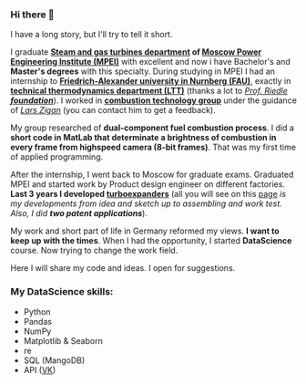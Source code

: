 ### Hi there 👋

I have a long story, but I'll try to tell it short. 

I graduate **[Steam and gas turbines department](https://mpei.ru/lang/en/structure/Power_Machinery_and_Mechanics/sgt/Pages/default.aspx) of [Moscow Power Engineering Institute (MPEI)](https://mpei.ru/lang/en/Pages/default.aspx)** with excellent and now i have Bachelor's and **Master's degrees** with this specialty. During studying in MPEI I had an internship to **[Friedrich-Alexander university in Nurnberg (FAU)](https://www.fau.eu/)**, exactly in **[technical thermodynamics department (LTT)](https://www.ltt.tf.fau.de/)** (thanks a lot to *[Prof. Riedle](https://www.ltt.tf.fau.de/person/klaus-riedle/) **[foundation](https://mpei.ru/internationalactivities/international_programs_for_students_MPEI/Pages/Ridle.aspx)***). I worked in **[combustion technology group](https://www.ltt.tf.fau.de/forschung/arbeitsgruppen/verbrennungstechnik/)** under the guidance of *[Lars Zigan](https://www.ltt.tf.fau.de/person/lars-zigan/)* (you can contact him to get a feedback).

My group researched of **dual-component fuel combustion process**. I did a **short code in MatLab that determinate a brightness of combustion in every frame from highspeed camera (8-bit frames)**. That was my first time of applied programming. 

After the internship, I went back to Moscow for graduate exams. Graduated MPEI and started work by Product design engineer on different factories. **Last 3 years I developed [turboexpanders](https://en.wikipedia.org/wiki/Turboexpander)** (all you will see on this [page](http://detander.overhaul-pro.ru/) *is my developments from idea and sketch up to assembling and work test. Also, I did **two patent applications***).

My work and short part of life in Germany reformed my views. **I want to keep up with the times**.  When I had the opportunity, I started **DataScience** course. Now trying to change the work field.

Here I will share my code and ideas. I open for suggestions.


### My DataScience skills:

* Python
* Pandas
* NumPy
* Matplotlib & Seaborn
* re
* SQL (MangoDB)
* API ([VK](https://vk.com/))

<!--
**BreeZ27/BreeZ27** is a ✨ _special_ ✨ repository because its `README.md` (this file) appears on your GitHub profile.

Here are some ideas to get you started:

- 🔭 I’m currently working on ...
- 🌱 I’m currently learning ...
- 👯 I’m looking to collaborate on ...
- 🤔 I’m looking for help with ...
- 💬 Ask me about ...
- 📫 How to reach me: ...
- 😄 Pronouns: ...
- ⚡ Fun fact: ...
-->
